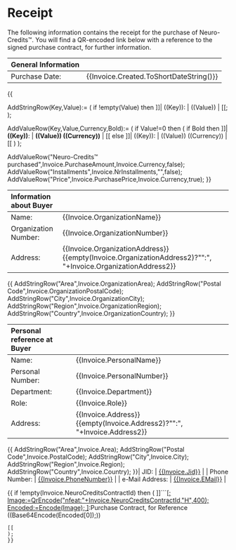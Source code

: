 ﻿Receipt
===========

The following information contains the receipt for the purchase of Neuro-Credits™. You will find a QR-encoded link below
with a reference to the signed purchase contract, for further information.

| General Information                                      ||
|:-----------------|----------------------------------------:|
| Purchase Date:   | {{Invoice.Created.ToShortDateString()}} |
{{

AddStringRow(Key,Value):=
(
	if !empty(Value) then ]]| ((Key)): | ((Value)) |
[[;
);

AddValueRow(Key,Value,Currency,Bold):=
(
	if Value!=0 then 
	(
		if Bold then
			]]| **((Key))**: | **((Value)) ((Currency))** |
[[
		else
			]]| ((Key)): | ((Value)) ((Currency)) |
[[
	)
);

AddValueRow("Neuro-Credits™ purchased",Invoice.PurchaseAmount,Invoice.Currency,false);
AddValueRow("Installments",Invoice.NrInstallments,"",false);
AddValueRow("Price",Invoice.PurchasePrice,Invoice.Currency,true);
}}

| Information about Buyer                                                                                                           ||
|:---------------------|:------------------------------------------------------------------------------------------------------------|
| Name:                | {{Invoice.OrganizationName}}                                                                                |
| Organization Number: | {{Invoice.OrganizationNumber}}                                                                              |
| Address:             | {{Invoice.OrganizationAddress}}{{empty(Invoice.OrganizationAddress2)?"":", "+Invoice.OrganizationAddress2}} |
{{
AddStringRow("Area",Invoice.OrganizationArea);
AddStringRow("Postal Code",Invoice.OrganizationPostalCode);
AddStringRow("City",Invoice.OrganizationCity);
AddStringRow("Region",Invoice.OrganizationRegion);
AddStringRow("Country",Invoice.OrganizationCountry);
}}

| Personal reference at Buyer                                                               ||
|:-----------------|:------------------------------------------------------------------------|
| Name:            | {{Invoice.PersonalName}}                                                |
| Personal Number: | {{Invoice.PersonalNumber}}                                              |
| Department:      | {{Invoice.Department}}                                                  |
| Role:            | {{Invoice.Role}}                                                        |
| Address:         | {{Invoice.Address}}{{empty(Invoice.Address2)?"":", "+Invoice.Address2}} |
{{
AddStringRow("Area",Invoice.Area);
AddStringRow("Postal Code",Invoice.PostalCode);
AddStringRow("City",Invoice.City);
AddStringRow("Region",Invoice.Region);
AddStringRow("Country",Invoice.Country);
}}| JID:             | [{{Invoice.Jid}}](xmpp:{{Invoice.Jid}})                               |
| Phone Number:    | [{{Invoice.PhoneNumber}}](tel:{{Invoice.PhoneNumber}})                  |
| e-Mail Address:  | [{{Invoice.EMail}}](mailto:{{Invoice.EMail}})                           |

{{
if !empty(Invoice.NeuroCreditsContractId) then 
(
	]]```[[;
	Image:=QrEncode("nfeat:"+Invoice.NeuroCreditsContractId,"H",400);
	Encoded:=Encode(Image);
	]]((Encoded[1])):Purchase Contract, for Reference
((Base64Encode(Encoded[0]);))
```
[[
);
}}
